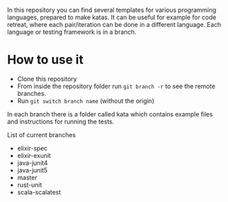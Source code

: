 In this repository you can find several templates for various programming languages, prepared to make katas.
It can be useful for example for code retreat, where each pair/iteration can be done in a different language.
Each language or testing framework is in a branch.

# How to use it
* Clone this repository
* From inside the repository folder run `git branch -r` to see the remote branches.
* Run `git switch branch name` (without the origin)

In each branch there is a folder called kata which contains example files and instructions for running the tests.

List of current branches
* elixir-spec
* elixir-exunit
* java-junit4
* java-junit5
* master
* rust-unit
* scala-scalatest